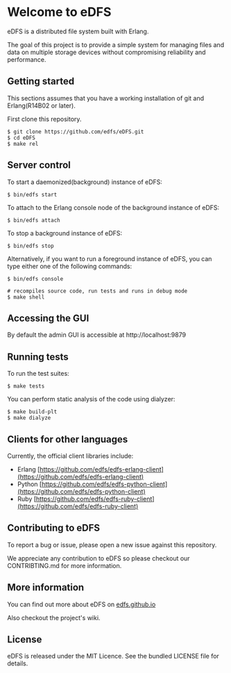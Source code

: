 Welcome to eDFS
===============

eDFS is a distributed file system built with Erlang.

The goal of this project is to provide a simple system for managing files and data
on multiple storage devices without compromising reliability and performance.


## Getting started

This sections assumes that you have a working installation of git and Erlang(R14B02 or later).

First clone this repository.

    $ git clone https://github.com/edfs/eDFS.git
    $ cd eDFS
    $ make rel


## Server control

To start a daemonized(background) instance of eDFS:

    $ bin/edfs start

To attach to the Erlang console node of the background instance of eDFS:

    $ bin/edfs attach

To stop a background instance of eDFS:

    $ bin/edfs stop

Alternatively, if you want to run a foreground instance of eDFS, you can type either one of the
following commands:

    $ bin/edfs console

    # recompiles source code, run tests and runs in debug mode
    $ make shell


## Accessing the GUI

By default the admin GUI is accessible at http://localhost:9879


## Running tests

To run the test suites:

    $ make tests

You can perform static analysis of the code using dialyzer:

    $ make build-plt
    $ make dialyze


## Clients for other languages

Currently, the official client libraries include:

* Erlang [https://github.com/edfs/edfs-erlang-client](https://github.com/edfs/edfs-erlang-client)
* Python [https://github.com/edfs/edfs-python-client](https://github.com/edfs/edfs-python-client)
* Ruby [https://github.com/edfs/edfs-ruby-client](https://github.com/edfs/edfs-ruby-client)


## Contributing to eDFS

To report a bug or issue, please open a new issue against this repository.

We appreciate any contribution to eDFS so please checkout our CONTRIBTING.md for more information.


## More information

You can find out more about eDFS on [edfs.github.io](http://edfs.github.io)

Also checkout the project's wiki.


## License

eDFS is released under the MIT Licence. See the bundled LICENSE file for details.
